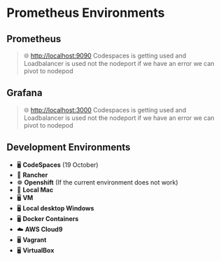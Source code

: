 # Prometheus Environments

## Prometheus

> 🌐 [http://localhost:9090][def2]
> Codespaces is getting used and Loadbalancer is used not the nodeport if we have an error we can pivot to nodepod

## Grafana

> 🌐 [http://localhost:3000][def]
> Codespaces is getting used and Loadbalancer is used not the nodeport if we have an error we can pivot to nodepod

## Development Environments

- 🖥️ **CodeSpaces** (19 October)
- 🚜 **Rancher**
- ☸️ **Openshift** (If the current environment does not work)
- 🍏 **Local Mac**
- 🖥️ **VM**
- 🖥️ **Local desktop Windows**
- 🖥️ **Docker Containers**
- ☁️ **AWS Cloud9**
- 🖥️ **Vagrant**
- 🖥️ **VirtualBox**

[def]: http://localhost:3000
[def2]: http://localhost:9090